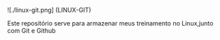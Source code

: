 ![./linux-git.png] (LINUX-GIT)

Este repositório serve para armazenar meus treinamento no Linux,junto com Git e Github
